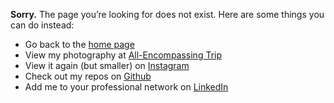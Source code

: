 **Sorry.** The page you’re looking for does not exist. Here are some things you can do&nbsp;instead:

* Go back to the [home page](/)
* View my photography at [All-Encompassing Trip](https://www.allencompassingtrip.com)
* View it again (but smaller) on [Instagram](http://instagram.com/gesteves)
* Check out my repos on [Github](https://github.com/gesteves)
* Add me to your professional network on [LinkedIn](https://www.linkedin.com/in/gesteves)
